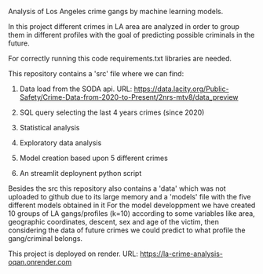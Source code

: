 Analysis of Los Angeles crime gangs by machine learning models.  

In this project different crimes in LA area are analyzed in order to group them in different profiles with the goal of predicting possible criminals in the future.  

For correctly running this code requirements.txt libraries are needed.  

This repository contains a 'src' file where we can find:  

1. Data load from the SODA api. URL: https://data.lacity.org/Public-Safety/Crime-Data-from-2020-to-Present/2nrs-mtv8/data_preview  
    
2. SQL query selecting the last 4 years crimes (since 2020)  
    
3. Statistical analysis  
    
4. Exploratory data analysis  
    
5. Model creation based upon 5 different crimes  
    
6. An streamlit deploynent python script  
    
Besides the src this repository also contains a 'data' which was not uploaded to github due to its large memory and a 'models' file with the five different models obtained in it
For the model developpment we have created 10 groups of LA gangs/profiles (k=10) according to some variables like area, geographic coordinates, descent, sex and age of the victim, then considering the data of future crimes we could predict to what profile the gang/criminal belongs.  


This project is deployed on render. URL: https://la-crime-analysis-oqan.onrender.com
